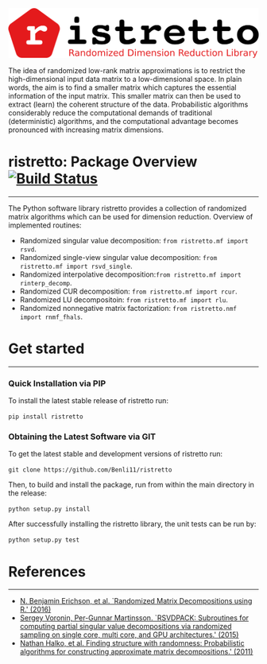 <img src="https://raw.githubusercontent.com/Benli11/ristretto/master/ristretto.png" width="550">

The idea of randomized low-rank matrix approximations is to restrict the high-dimensional input data matrix to a low-dimensional space. In plain words, the aim is to find a smaller matrix which captures the essential information of the input matrix. This smaller matrix can then be used to extract (learn) the coherent structure of the data. Probabilistic algorithms considerably reduce the computational demands of traditional (deterministic) algorithms, and the computational advantage becomes pronounced with increasing matrix dimensions.

# ristretto: Package Overview [![Build Status](https://travis-ci.org/erichson/ristretto.svg?branch=master)](https://travis-ci.org/Benli11/ristretto)
*************************************************

The Python software library ristretto provides a collection of randomized matrix algorithms which can be used for dimension reduction. Overview of implemented routines:
* Randomized singular value decomposition: ``from ristretto.mf import rsvd``.
* Randomized single-view singular value decomposition: ``from ristretto.mf import rsvd_single``.
* Randomized interpolative decomposition:``from ristretto.mf import rinterp_decomp``.
* Randomized CUR decomposition: ``from ristretto.mf import rcur``.
* Randomized LU decompositoin: ``from ristretto.mf import rlu``.
* Randomized nonnegative matrix factorization: ``from ristretto.nmf import rnmf_fhals``.

# Get started
******************

### Quick Installation via PIP 
To install the latest stable release of ristretto run:

``pip install ristretto``

### Obtaining the Latest Software via GIT 
To get the latest stable and development versions of ristretto run:

``git clone https://github.com/Benli11/ristretto``

Then, to build and install the package, run from within the main directory in the release:

``python setup.py install``

After successfully installing the ristretto library, the unit tests can be run by:

``python setup.py test``



# References
*************
* [N. Benjamin Erichson, et al. `Randomized Matrix Decompositions using R.' (2016)](http://arxiv.org/abs/1608.02148)
* [Sergey Voronin, Per-Gunnar Martinsson. `RSVDPACK: Subroutines for computing partial singular value decompositions via randomized sampling on single core, multi core, and GPU architectures.' (2015)](https://arxiv.org/abs/1502.05366)
* [Nathan Halko, et al. Finding structure with randomness: Probabilistic algorithms for constructing approximate matrix decompositions.' (2011)](https://arxiv.org/abs/0909.4061)

